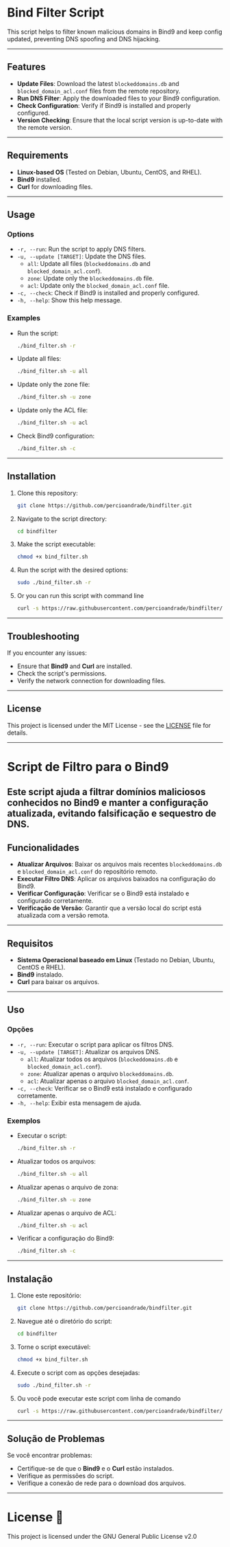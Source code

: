# Bind Filter Script

This script helps to filter known malicious domains in Bind9 and keep config updated, preventing DNS spoofing and DNS hijacking.

---

## Features

- **Update Files**: Download the latest `blockeddomains.db` and `blocked_domain_acl.conf` files from the remote repository.
- **Run DNS Filter**: Apply the downloaded files to your Bind9 configuration.
- **Check Configuration**: Verify if Bind9 is installed and properly configured.
- **Version Checking**: Ensure that the local script version is up-to-date with the remote version.

---

## Requirements

- **Linux-based OS** (Tested on Debian, Ubuntu, CentOS, and RHEL).
- **Bind9** installed.
- **Curl** for downloading files.

---

## Usage

### Options

- `-r, --run`: Run the script to apply DNS filters.
- `-u, --update [TARGET]`: Update the DNS files.
    - `all`: Update all files (`blockeddomains.db` and `blocked_domain_acl.conf`).
    - `zone`: Update only the `blockeddomains.db` file.
    - `acl`: Update only the `blocked_domain_acl.conf` file.
- `-c, --check`: Check if Bind9 is installed and properly configured.
- `-h, --help`: Show this help message.

### Examples

- Run the script:
    ```bash
    ./bind_filter.sh -r
    ```

- Update all files:
    ```bash
    ./bind_filter.sh -u all
    ```

- Update only the zone file:
    ```bash
    ./bind_filter.sh -u zone
    ```

- Update only the ACL file:
    ```bash
    ./bind_filter.sh -u acl
    ```

- Check Bind9 configuration:
    ```bash
    ./bind_filter.sh -c
    ```

---

## Installation

1. Clone this repository:
    ```bash
    git clone https://github.com/percioandrade/bindfilter.git
    ```

2. Navigate to the script directory:
    ```bash
    cd bindfilter
    ```

3. Make the script executable:
    ```bash
    chmod +x bind_filter.sh
    ```

4. Run the script with the desired options:
    ```bash
    sudo ./bind_filter.sh -r
    ```

5. Or you can run this script with command line
    ```bash
    curl -s https://raw.githubusercontent.com/percioandrade/bindfilter/refs/heads/main/bind_filter.sh | bash -s -- -r
    ```

---

## Troubleshooting

If you encounter any issues:

- Ensure that **Bind9** and **Curl** are installed.
- Check the script's permissions.
- Verify the network connection for downloading files.

---

## License

This project is licensed under the MIT License - see the [LICENSE](LICENSE) file for details.

---

# Script de Filtro para o Bind9

Este script ajuda a filtrar domínios maliciosos conhecidos no Bind9 e manter a configuração atualizada, evitando falsificação e sequestro de DNS.
---

## Funcionalidades

- **Atualizar Arquivos**: Baixar os arquivos mais recentes `blockeddomains.db` e `blocked_domain_acl.conf` do repositório remoto.
- **Executar Filtro DNS**: Aplicar os arquivos baixados na configuração do Bind9.
- **Verificar Configuração**: Verificar se o Bind9 está instalado e configurado corretamente.
- **Verificação de Versão**: Garantir que a versão local do script está atualizada com a versão remota.

---

## Requisitos

- **Sistema Operacional baseado em Linux** (Testado no Debian, Ubuntu, CentOS e RHEL).
- **Bind9** instalado.
- **Curl** para baixar os arquivos.

---

## Uso

### Opções

- `-r, --run`: Executar o script para aplicar os filtros DNS.
- `-u, --update [TARGET]`: Atualizar os arquivos DNS.
    - `all`: Atualizar todos os arquivos (`blockeddomains.db` e `blocked_domain_acl.conf`).
    - `zone`: Atualizar apenas o arquivo `blockeddomains.db`.
    - `acl`: Atualizar apenas o arquivo `blocked_domain_acl.conf`.
- `-c, --check`: Verificar se o Bind9 está instalado e configurado corretamente.
- `-h, --help`: Exibir esta mensagem de ajuda.

### Exemplos

- Executar o script:
    ```bash
    ./bind_filter.sh -r
    ```

- Atualizar todos os arquivos:
    ```bash
    ./bind_filter.sh -u all
    ```

- Atualizar apenas o arquivo de zona:
    ```bash
    ./bind_filter.sh -u zone
    ```

- Atualizar apenas o arquivo de ACL:
    ```bash
    ./bind_filter.sh -u acl
    ```

- Verificar a configuração do Bind9:
    ```bash
    ./bind_filter.sh -c
    ```

---

## Instalação

1. Clone este repositório:
    ```bash
    git clone https://github.com/percioandrade/bindfilter.git
    ```

2. Navegue até o diretório do script:
    ```bash
    cd bindfilter
    ```

3. Torne o script executável:
    ```bash
    chmod +x bind_filter.sh
    ```

4. Execute o script com as opções desejadas:
    ```bash
    sudo ./bind_filter.sh -r
    ```

5. Ou você pode executar este script com linha de comando
    ```bash
    curl -s https://raw.githubusercontent.com/percioandrade/bindfilter/refs/heads/main/bind_filter.sh | bash -s -- -r
    ```
---

## Solução de Problemas

Se você encontrar problemas:

- Certifique-se de que o **Bind9** e o **Curl** estão instalados.
- Verifique as permissões do script.
- Verifique a conexão de rede para o download dos arquivos.

---

# License 📄
This project is licensed under the GNU General Public License v2.0